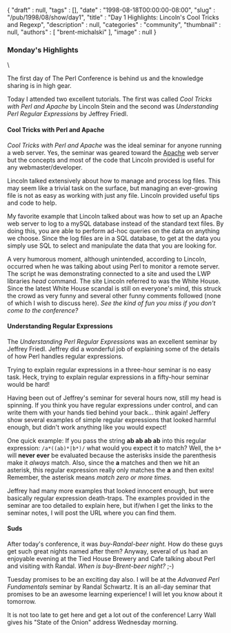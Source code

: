 {
   "draft" : null,
   "tags" : [],
   "date" : "1998-08-18T00:00:00-08:00",
   "slug" : "/pub/1998/08/show/day1",
   "title" : "Day 1 Highlights: Lincoln's Cool Tricks and Regexp",
   "description" : null,
   "categories" : "community",
   "thumbnail" : null,
   "authors" : [
      "brent-michalski"
   ],
   "image" : null
}



### Monday's Highlights

\

The first day of The Perl Conference is behind us and the knowledge
sharing is in high gear.

Today I attended two excellent tutorials. The first was called *Cool
Tricks with Perl and Apache* by Lincoln Stein and the second was
*Understanding Perl Regular Expressions* by Jeffrey Friedl.

#### Cool Tricks with Perl and Apache

*Cool Tricks with Perl and Apache* was the ideal seminar for anyone
running a web server. Yes, the seminar was geared toward the
[Apache](http://www.apache.org) web server but the concepts and most of
the code that Lincoln provided is useful for any webmaster/developer.

Lincoln talked extensively about how to manage and process log files.
This may seem like a trivial task on the surface, but managing an
ever-growing file is not as easy as working with just any file. Lincoln
provided useful tips and code to help.

My favorite example that Lincoln talked about was how to set up an
Apache web server to log to a mySQL database instead of the standard
text files. By doing this, you are able to perform ad-hoc queries on the
data on anything we choose. Since the log files are in a SQL database,
to get at the data you simply use SQL to select and manipulate the data
that you are looking for.

A very humorous moment, although unintended, according to Lincoln,
occurred when he was talking about using Perl to monitor a remote
server. The script he was demonstrating connected to a site and used the
LWP libraries *head* command. The site Lincoln referred to was the White
House. Since the latest White House scandal is still on everyone's mind,
this struck the crowd as very funny and several other funny comments
followed (none of which I wish to discuss here). *See the kind of fun
you miss if you don't come to the conference?*

#### Understanding Regular Expressions

The *Understanding Perl Regular Expressions* was an excellent seminar by
Jeffrey Friedl. Jeffrey did a wonderful job of explaining some of the
details of how Perl handles regular expressions.

Trying to explain regular expressions in a three-hour seminar is no easy
task. Heck, trying to explain regular expressions in a fifty-hour
seminar would be hard!

Having been out of Jeffrey's seminar for several hours now, still my
head is spinning. If you think you have regular expressions under
control, and can write them with your hands tied behind your back...
think again! Jeffery show several examples of simple regular expressions
that looked harmful enough, but didn't work anything like you would
expect!

One quick example: If you pass the string **ab ab ab ab** into this
regular expression: `/a*((ab)*|b*)/` what would you expect it to match?
Well, the `b*` will **never ever** be evaluated because the asterisks
inside the parenthesis make it *always* match. Also, since the **a**
matches and then we hit an asterisk, this regular expression really only
matches the **a** and then exits! Remember, the asterisk means *match
zero or more times.*

Jeffrey had many more examples that looked innocent enough, but were
basically regular expression death-traps. The examples provided in the
seminar are too detailed to explain here, but if/when I get the links to
the seminar notes, I will post the URL where you can find them.

#### Suds

After today's conference, it was *buy-Randal-beer night.* How do these
guys get such great nights named after them? Anyway, several of us had
an enjoyable evening at the Tied House Brewery and Cafe talking about
Perl and visiting with Randal. *When is buy-Brent-beer night?* ;-)

Tuesday promises to be an exciting day also. I will be at the *Advanved
Perl Fundamentals* seminar by Randal Schwartz. It is an all-day seminar
that promises to be an awesome learning experience! I will let you know
about it tomorrow.

It is not too late to get here and get a lot out of the conference!
Larry Wall gives his "State of the Onion" address Wednesday morning.
